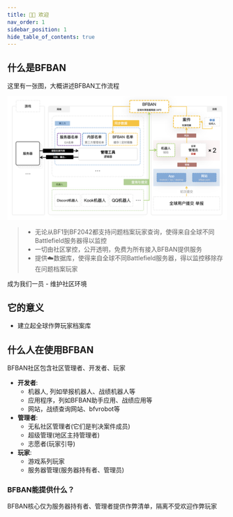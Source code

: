 ```yaml
---
title: 👏🏻 欢迎
nav_order: 1
sidebar_position: 1
hide_table_of_contents: true
---
```


## 什么是BFBAN

这里有一张图，大概讲述BFBAN工作流程

![](index-gl_zh-CN.png)

> - 无论从BF1到BF2042都支持问题档案玩家查询，使得来自全球不同Battlefield服务器得以监控
> - 一切由社区掌控，公开透明，免费为所有接入BFBAN提供服务
> - 提供☁️数据库，使得来自全球不同Battlefield服务器，得以监控移除存在问题档案玩家

成为我们一员 - 维护社区环境

## 它的意义

* 建立起全球作弊玩家档案库

## 什么人在使用BFBAN

BFBAN社区包含社区管理者、开发者、玩家

* **开发者**: 
  - 机器人, 列如举报机器人、战绩机器人等
  - 应用程序，列如BFBAN助手应用、战绩应用等
  - 网站，战绩查询网站、bfvrobot等
* **管理者**:
  - 无私社区管理者(它们是判决案件成员)
  - 超级管理(地区主持管理者)
  - 志愿者(玩家引导)
* **玩家**:
  - 游戏系列玩家
  - 服务器管理(服务器持有者、管理员)

### BFBAN能提供什么？

BFBAN核心仅为服务器持有者、管理者提供作弊清单，隔离不受欢迎作弊玩家
